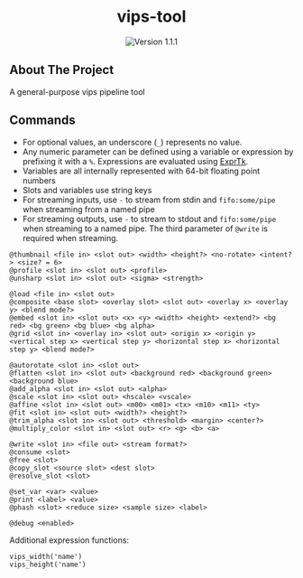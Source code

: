 <div style="text-align: center;">

# vips-tool

<img src="https://img.shields.io/badge/Version-1.1.1-blue" alt="Version 1.1.1"/>
</div>

## About The Project

A general-purpose vips pipeline tool

## Commands

- For optional values, an underscore (`_`) represents no value.
- Any numeric parameter can be defined using a variable or expression by prefixing it with a `%`. Expressions are evaluated using [ExprTk](https://github.com/ArashPartow/exprtk).
- Variables are all internally represented with 64-bit floating point numbers
- Slots and variables use string keys
- For streaming inputs, use `-` to stream from stdin and `fifo:some/pipe` when streaming from a named pipe
- For streaming outputs, use `-` to stream to stdout and `fifo:some/pipe` when streaming to a named pipe. The third parameter of `@write` is required when streaming.

```
@thumbnail <file in> <slot out> <width> <height?> <no-rotate> <intent?> <size? = 6>
@profile <slot in> <slot out> <profile>
@unsharp <slot in> <slot out> <sigma> <strength>

@load <file in> <slot out>
@composite <base slot> <overlay slot> <slot out> <overlay x> <overlay y> <blend mode?>
@embed <slot in> <slot out> <x> <y> <width> <height> <extend?> <bg red> <bg green> <bg blue> <bg alpha>
@grid <slot in> <overlay in> <slot out> <origin x> <origin y> <vertical step x> <vertical step y> <horizontal step x> <horizontal step y> <blend mode?>
 
@autorotate <slot in> <slot out>
@flatten <slot in> <slot out> <background red> <background green> <background blue>
@add_alpha <slot in> <slot out> <alpha>
@scale <slot in> <slot out> <hscale> <vscale>
@affine <slot in> <slot out> <m00> <m01> <tx> <m10> <m11> <ty>
@fit <slot in> <slot out> <width?> <height?>
@trim_alpha <slot in> <slot out> <threshold> <margin> <center?>
@multiply_color <slot in> <slot out> <r> <g> <b> <a>

@write <slot in> <file out> <stream format?>
@consume <slot>
@free <slot>
@copy_slot <source slot> <dest slot>
@resolve_slot <slot>

@set_var <var> <value>
@print <label> <value>
@phash <slot> <reduce size> <sample size> <label>

@debug <enabled>
```

Additional expression functions:
```
vips_width('name')
vips_height('name')
```
